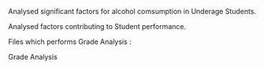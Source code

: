 Analysed significant factors for alcohol comsumption in Underage Students.


Analysed factors contributing to Student performance.

Files which performs Grade Analysis :

Grade Analysis
